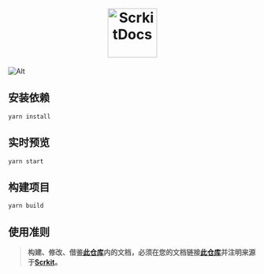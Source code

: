 <div align="center">
  <h1 align="center">
    <a href="https://scrkit.com">
      <img src="https://scrkit.com/assets/common/images/default.png" alt="ScrkitDocs" height="100" weight="100">
    </a>
  </h1>
</div>

![Alt](https://repobeats.axiom.co/api/embed/c06d0314210e8d947c6e522ceec35dd5617335c1.svg "Repobeats analytics image")
<div >

## 安装依赖
```
yarn install
```
## 实时预览
```
yarn start
```
## 构建项目
```
yarn build
```

## 使用准则 
> **构建、修改、借鉴[此仓库](https://github.com/Kalidium/ScrkitDocs)内的文档，必须在您的文档链接[此仓库](https://github.com/Kalidium/ScrkitDocs)并注明来源于[Scrkit](https://scrkit.com/docs)。**